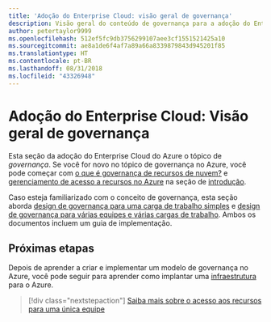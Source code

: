 ```yaml
---
title: 'Adoção do Enterprise Cloud: visão geral de governança'
description: Visão geral do conteúdo de governança para a adoção do Enterprise Cloud do Azure
author: petertaylor9999
ms.openlocfilehash: 512ef5fc9db3756299107aee3cf1551521425a10
ms.sourcegitcommit: ae8a1de6f4af7a89a66a8339879843d945201f85
ms.translationtype: HT
ms.contentlocale: pt-BR
ms.lasthandoff: 08/31/2018
ms.locfileid: "43326948"
---
```

# <a name="enterprise-cloud-adoption-governance-overview"></a>Adoção do Enterprise Cloud: Visão geral de governança

Esta seção da adoção do Enterprise Cloud do Azure o tópico de *governança*. Se você for novo no tópico de governança no Azure, você pode começar com [o que é governança de recursos de nuvem?](../getting-started/what-is-governance.md) e [gerenciamento de acesso a recursos no Azure](../getting-started/azure-resource-access.md) na seção de [introdução](../getting-started/overview.md).

Caso esteja familiarizado com o conceito de governança, esta seção aborda [design de governança para uma carga de trabalho simples](governance-single-team.md) e [design de governança para várias equipes e várias cargas de trabalho](governance-multiple-teams.md). Ambos os documentos incluem um guia de implementação.

## <a name="next-steps"></a>Próximas etapas

Depois de aprender a criar e implementar um modelo de governança no Azure, você pode seguir para aprender como implantar uma [infraestrutura](../infrastructure/basic-workload.md) para o Azure.

> [!div class="nextstepaction"]
> [Saiba mais sobre o acesso aos recursos para uma única equipe](governance-single-team.md)